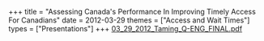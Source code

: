 +++
title = "Assessing Canada's Performance In Improving Timely Access For Canadians"
date = 2012-03-29
themes = ["Access and Wait Times"]
types = ["Presentations"]
+++
[03_29_2012_Taming_Q-ENG_FINAL.pdf](/files/03_29_2012_Taming_Q-ENG_FINAL.pdf)
